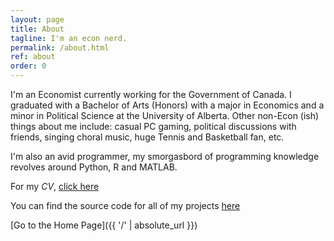 ```yaml
---
layout: page
title: About
tagline: I'm an econ nerd.
permalink: /about.html
ref: about
order: 0
---
```


I'm an Economist currently working for the Government of Canada. I graduated with a Bachelor of Arts (Honors) with a major in Economics and a minor in Political Science at the University of Alberta. Other non-Econ (ish) things about me include: casual PC gaming, political discussions with friends, singing choral music, huge Tennis and Basketball fan, etc. 

I'm also an avid programmer, my smorgasbord of programming knowledge revolves around Python, R and MATLAB.

For my _CV_, [click here](https://github.com/lorepirri/cayman-blog)

You can find the source code for all of my projects [here](https://github.com/soy-leroy)

[Go to the Home Page]({{ '/' | absolute_url }})
